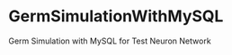 GermSimulationWithMySQL
=======================

Germ Simulation with MySQL for Test Neuron Network
